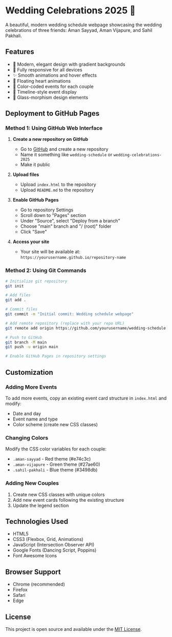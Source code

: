 # Wedding Celebrations 2025 🎉

A beautiful, modern wedding schedule webpage showcasing the wedding celebrations of three friends: Aman Sayyad, Aman Vijapure, and Sahil Pakhali.

## Features

- 🎨 Modern, elegant design with gradient backgrounds
- 📱 Fully responsive for all devices
- ✨ Smooth animations and hover effects
- 💝 Floating heart animations
- 🎯 Color-coded events for each couple
- 📅 Timeline-style event display
- 🌟 Glass-morphism design elements

## Deployment to GitHub Pages

### Method 1: Using GitHub Web Interface

1. **Create a new repository on GitHub**
   - Go to [GitHub](https://github.com) and create a new repository
   - Name it something like `wedding-schedule` or `wedding-celebrations-2025`
   - Make it public

2. **Upload files**
   - Upload `index.html` to the repository
   - Upload `README.md` to the repository

3. **Enable GitHub Pages**
   - Go to repository Settings
   - Scroll down to "Pages" section
   - Under "Source", select "Deploy from a branch"
   - Choose "main" branch and "/ (root)" folder
   - Click "Save"

4. **Access your site**
   - Your site will be available at: `https://yourusername.github.io/repository-name`

### Method 2: Using Git Commands

```bash
# Initialize git repository
git init

# Add files
git add .

# Commit files
git commit -m "Initial commit: Wedding schedule webpage"

# Add remote repository (replace with your repo URL)
git remote add origin https://github.com/yourusername/wedding-schedule.git

# Push to GitHub
git branch -M main
git push -u origin main

# Enable GitHub Pages in repository settings
```

## Customization

### Adding More Events
To add more events, copy an existing event card structure in `index.html` and modify:
- Date and day
- Event name and type
- Color scheme (create new CSS classes)

### Changing Colors
Modify the CSS color variables for each couple:
- `.aman-sayyad` - Red theme (#e74c3c)
- `.aman-vijapure` - Green theme (#27ae60)
- `.sahil-pakhali` - Blue theme (#3498db)

### Adding New Couples
1. Create new CSS classes with unique colors
2. Add new event cards following the existing structure
3. Update the legend section

## Technologies Used

- HTML5
- CSS3 (Flexbox, Grid, Animations)
- JavaScript (Intersection Observer API)
- Google Fonts (Dancing Script, Poppins)
- Font Awesome Icons

## Browser Support

- Chrome (recommended)
- Firefox
- Safari
- Edge

## License

This project is open source and available under the [MIT License](LICENSE).